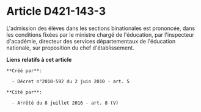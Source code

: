 # Article D421-143-3

L'admission des élèves dans les sections binationales est prononcée, dans les conditions fixées par le ministre chargé de
l'éducation, par l'inspecteur d'académie, directeur des services départementaux de l'éducation nationale, sur proposition du
chef d'établissement.

**Liens relatifs à cet article**

	**Créé par**:

	  - Décret n°2010-592 du 2 juin 2010 - art. 5

	**Cité par**:

	  - Arrêté du 8 juillet 2016 - art. 8 (V)
